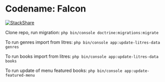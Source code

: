Codename: Falcon
================
[![StackShare](https://img.shields.io/badge/tech-stack-0690fa.svg?style=flat)](https://stackshare.io/bochkarev-artem/bookary)

Clone repo, run migration:
`php bin/console doctrine:migrations:migrate`

To run genres import from litres:
`php bin/console app:update-litres-data genres`

To run books import from litres:
`php bin/console app:update-litres-data books`

To run update of menu featured books:
`php bin/console app:update-featured-menu`